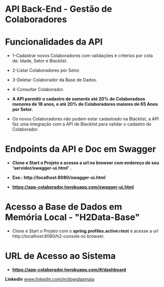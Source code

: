 # API Back-End -  Gestão de Colaboradores

# Funcionalidades da API
* 1-Cadastrar novos Colaboradores com validações e criterios por cota de: Idade, Setor e Blacklist.
* 2-Listar Colaboradores por Setor.
* 3-Deletar Colaborador da Base de Dados.
* 4-Consultar Colaborador.

* **A API permitir o cadastro de somente até 20% de Colaboradoes menores de 18 anos, e até 20% de Colaboradores maiores de 65 Anos por Setor.** 
* Os novos Colaboradores não podem estar cadastrado na Blacklist, a API faz uma integração com a API de Blacklist para validar o cadastro do Colaborador.


# Endpoints da API e Doc em Swagger

* **Clone e Start o Projeto e acesse a url no browser com endereço de seu 'servidor/swagger-ui.html' .** 
* **Exe.: http://localhost:8080/swagger-ui.html**

* **https://app-colaborador.herokuapp.com/swagger-ui.html**

# Acesso a Base de Dados em Memória Local - "H2Data-Base"
* Clone e Start o Projeto com o **spring.profiles.active=test** e acesse a url http://localhost:8080/h2-console no browser.

# URL de Acesso ao Sistema
* **https://app-colaborador.herokuapp.com/#/dashboard**

**Linkedin** www.linkedin.com/in/dowglasmaia

 
